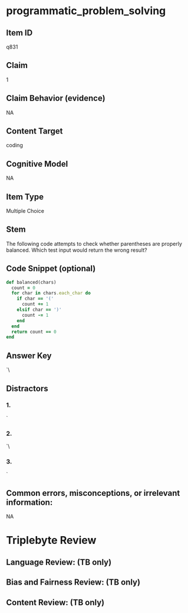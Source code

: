 # programmatic_problem_solving

## Item ID
q831

## Claim
1

## Claim Behavior (evidence)
NA

## Content Target
coding

## Cognitive Model
NA

## Item Type
Multiple Choice

## Stem
The following code attempts to check whether parentheses are properly balanced. Which test input would return the wrong result?

## Code Snippet (optional)
```ruby
def balanced(chars)
  count = 0
  for char in chars.each_char do
    if char == '('
      count += 1
    elsif char == ')'
      count -= 1
    end
  end
  return count == 0
end
```

## Answer Key
`\

## Distractors

### 1.
`

### 2.
`\

### 3.
`

## Common errors, misconceptions, or irrelevant information:
NA

# Triplebyte Review


## Language Review: (TB only)


## Bias and Fairness Review: (TB only)


## Content Review: (TB only)

